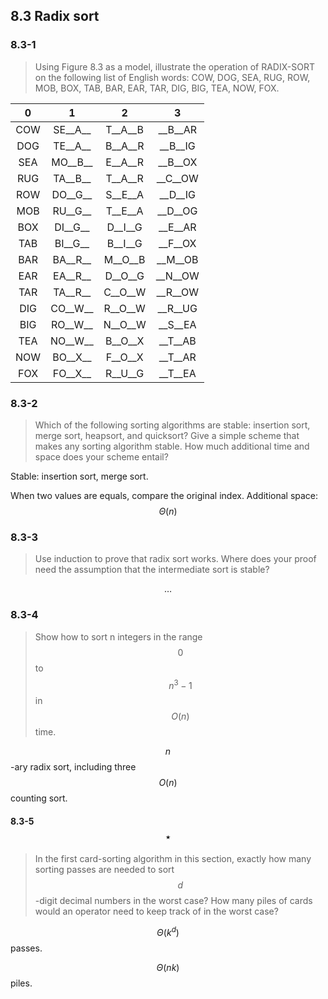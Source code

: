 ## 8.3 Radix sort

### 8.3-1

> Using Figure 8.3 as a model, illustrate the operation of RADIX-SORT on the following list of English words: COW, DOG, SEA, RUG, ROW, MOB, BOX, TAB, BAR, EAR, TAR, DIG, BIG, TEA, NOW, FOX.

| 0 |   1   |   2   |   3   |
|:-:|:-----:|:-----:|:-----:|
|COW|SE__A__|T__A__B|__B__AR|
|DOG|TE__A__|B__A__R|__B__IG|
|SEA|MO__B__|E__A__R|__B__OX|
|RUG|TA__B__|T__A__R|__C__OW|
|ROW|DO__G__|S__E__A|__D__IG|
|MOB|RU__G__|T__E__A|__D__OG|
|BOX|DI__G__|D__I__G|__E__AR|
|TAB|BI__G__|B__I__G|__F__OX|
|BAR|BA__R__|M__O__B|__M__OB|
|EAR|EA__R__|D__O__G|__N__OW|
|TAR|TA__R__|C__O__W|__R__OW|
|DIG|CO__W__|R__O__W|__R__UG|
|BIG|RO__W__|N__O__W|__S__EA|
|TEA|NO__W__|B__O__X|__T__AB|
|NOW|BO__X__|F__O__X|__T__AR|
|FOX|FO__X__|R__U__G|__T__EA|

### 8.3-2

> Which of the following sorting algorithms are stable: insertion sort, merge sort, heapsort, and quicksort? Give a simple scheme that makes any sorting algorithm stable. How much additional time and space does your scheme entail?

Stable: insertion sort, merge sort.

When two values are equals, compare the original index. Additional space: $$\Theta(n)$$


### 8.3-3

> Use induction to prove that radix sort works. Where does your proof need the assumption that the intermediate sort is stable?

$$\dots$$

### 8.3-4

> Show how to sort n integers in the range $$0$$ to $$n^3 - 1$$ in $$O(n)$$ time.

$$n$$-ary radix sort, including three $$O(n)$$ counting sort.

#### 8.3-5 $$\star$$

> In the first card-sorting algorithm in this section, exactly how many sorting passes are needed to sort $$d$$-digit decimal numbers in the worst case? How many piles of cards would an operator need to keep track of in the worst case?

$$\Theta(k^d)$$ passes.

$$\Theta(nk)$$ piles.

